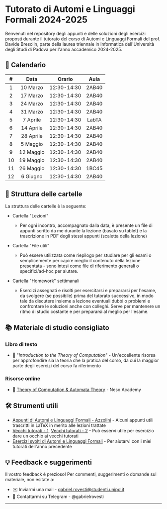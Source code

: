 # Tutorato di Automi e Linguaggi Formali 2024-2025

Benvenuti nel repository degli appunti e delle soluzioni degli esercizi proposti durante il tutorato del corso di Automi e Linguaggi Formali del prof. Davide Bresolin, parte della laurea triennale in Informatica dell'Università degli Studi di Padova per l'anno accademico 2024-2025.

## 📅 Calendario

| **#** | **Data**     | **Orario**   | **Aula** |
|:-----:|:------------:|:------------:|:--------:|
|   1   |  10 Marzo    | 12:30-14:30  |   2AB40   |
|   2   |  17 Marzo    | 12:30-14:30  |   2AB40   |
|   3   |  24 Marzo    | 12:30-14:30  |   2AB40   |
|   4   |  31 Marzo    | 12:30-14:30  |   2AB40   |
|   5   |  7 Aprile    | 12:30-14:30  |   LabTA   |
|   6   |  14 Aprile   | 12:30-14:30  |   2AB40   |
|   7   |  28 Aprile   | 12:30-14:30  |   2AB40   |
|   8   |  5 Maggio    | 12:30-14:30  |   2AB40   |
|   9   |  12 Maggio   | 12:30-14:30  |   2AB40   |
|  10   |  19 Maggio   | 12:30-14:30  |   2AB40   |
|  11   |  26 Maggio   | 12:30-14:30  |   1BC45   |
|  12   |  6 Giugno    | 12:30-14:30  |   2AB40   |


## 📁 Struttura delle cartelle

La struttura delle cartelle è la seguente:

- Cartella "Lezioni"

    - Per ogni incontro, accompagnato dalla data, è presente un file di appunti scritto da me durante la lezione (basato su tablet) e la trascrizione in PDF degli stessi appunti (scaletta della lezione)

- Cartella "File utili" 
    
    - Può essere utilizzata come riepilogo per studiare per gli esami o semplicemente per capire meglio il contenuto della lezione presentata - sono intesi come file di riferimento generali o specifici/ad-hoc per aiutare.

- Cartella "Homework" settimanali 

    - Esercizi assegnati e risolti per esercitarsi e prepararsi per l'esame, da svolgere (se possibile) prima del tutorato successivo, in modo tale da discutere insieme a lezione eventuali dubbi o problemi e confrontare le soluzioni anche con colleghi. Serve per mantenere un ritmo di studio costante e per prepararsi al meglio per l'esame.

## 📚 Materiale di studio consigliato

### Libro di testo
- 📘 "_Introduction to the Theory of Computation_" - Un'eccellente risorsa per approfondire sia la teoria che la pratica del corso, da cui la maggior parte degli esercizi del corso fa riferimento

### Risorse online
- 🎥 [Theory of Computation & Automata Theory](https://www.youtube.com/playlist?list=PLBlnK6fEyqRgp46KUv4ZY69yXmpwKOIev) - Neso Academy

## 🛠️ Strumenti utili

- [Appunti di Automi e Linguaggi Formali - Azzolini](https://appunti.cavallium.it/Automi%20e%20Linguaggi/) - Alcuni appunti utili trascritti in LaTeX in merito alle lezioni trattate
- [Vecchi tutorati - 1](https://github.com/alezanga/AutomiTutorato2018), [Vecchi tutorati - 2](https://github.com/linpengzhang/AFL-Tutoring) - Può esservi utile per esercizio dare un occhio ai vecchi tutorati
- [Esercizi svolti di Automi e Linguaggi Formali](https://github.com/gabrielrovesti/Tutorato-Automi-e-Linguaggi-Formali-2023-2024) - Per aiutarvi con i miei tutorati dell'anno precedente

## 💡 Feedback e suggerimenti

Il vostro feedback è prezioso! Per commenti, suggerimenti o domande sul materiale, non esitate a:

- ✉️ Inviarmi una mail - gabriel.rovesti@studenti.unipd.it
- 📱 Contattarmi su Telegram - @gabrielrovesti

---